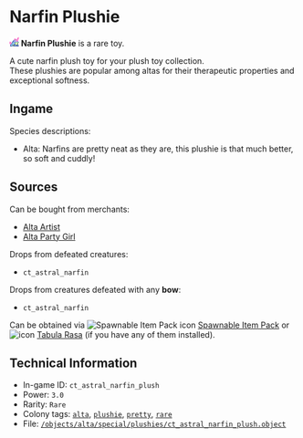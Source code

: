 # Narfin Plushie

<img src="https://raw.githubusercontent.com/Ceterai/Enternia/main/objects/alta/special/plushies/ct_astral_narfin_plush.png" alt="Narfin Plushie icon" loading="lazy" width="auto" height="16px"/> **Narfin Plushie** is a rare toy.

A cute narfin plush toy for your plush toy collection.  
These plushies are popular among altas for their therapeutic properties and exceptional softness.

## Ingame

Species descriptions:

- Alta: Narfins are pretty neat as they are, this plushie is that much better, so soft and cuddly!

## Sources

Can be bought from merchants:

- [Alta Artist](https://ceterai.github.io/MyEnternia/Wiki/AltaArtist)
- [Alta Party Girl](https://ceterai.github.io/MyEnternia/Wiki/AltaPartyGirl)

Drops from defeated creatures:

- `ct_astral_narfin`

Drops from creatures defeated with any **bow**:

- `ct_astral_narfin`

Can be obtained via <img src="https://raw.githubusercontent.com/Silverfeelin/Starbound-SpawnableItemPack/master/interface/sip/iconSmall.png" alt="Spawnable Item Pack icon" width="18" height="14"/> [Spawnable Item Pack](https://steamcommunity.com/sharedfiles/filedetails/?id=733665104) or <img src="https://steamuserimages-a.akamaihd.net/ugc/263843960696222713/3EC9A7C005541F7D577EBCB8C5736B4EFC9973D6/" alt="icon" width="8" height="12"/> [Tabula Rasa](https://community.playstarbound.com/resources/the-tabula-rasa.3222/) (if you have any of them installed).

## Technical Information

- In-game ID: `ct_astral_narfin_plush`
- Power: `3.0`
- Rarity: `Rare`
- Colony tags: [`alta`](https://ceterai.github.io/MyEnternia/Wiki/Tags/Alta), [`plushie`](https://ceterai.github.io/MyEnternia/Wiki/Tags/Plushie), [`pretty`](https://ceterai.github.io/MyEnternia/Wiki/Tags/Pretty), [`rare`](https://ceterai.github.io/MyEnternia/Wiki/Tags/Rare)
- File: [`/objects/alta/special/plushies/ct_astral_narfin_plush.object`](https://github.com/Ceterai/Enternia/blob/main/objects/alta/special/plushies/ct_astral_narfin_plush.object)
